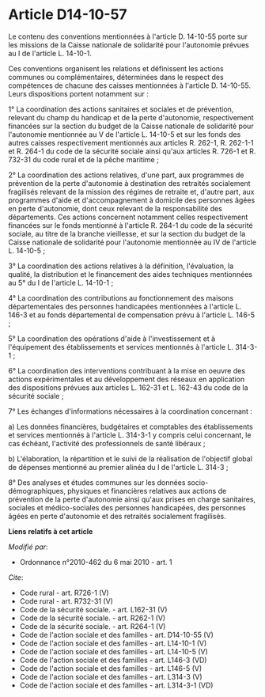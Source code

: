 # Article D14-10-57

Le contenu des conventions mentionnées à l'article D. 14-10-55 porte sur les missions de la Caisse nationale de solidarité
pour l'autonomie prévues au I de l'article L. 14-10-1. 

Ces conventions organisent les relations et définissent les actions communes ou complémentaires, déterminées dans le respect
des compétences de chacune des caisses mentionnées à l'article D. 14-10-55. Leurs dispositions portent notamment sur : 

1° La coordination des actions sanitaires et sociales et de prévention, relevant du champ du handicap et de la perte
d'autonomie, respectivement financées sur la section du budget de la Caisse nationale de solidarité pour l'autonomie
mentionnée au V de l'article L. 14-10-5 et sur les fonds des autres caisses respectivement mentionnés aux articles R. 262-1,
R. 262-1-1 et R. 264-1 du code de la sécurité sociale ainsi qu'aux articles R. 726-1 et R. 732-31 du code rural et de la
pêche maritime ; 

2° La coordination des actions relatives, d'une part, aux programmes de prévention de la perte d'autonomie à destination des
retraités socialement fragilisés relevant de la mission des régimes de retraite et, d'autre part, aux programmes d'aide et
d'accompagnement à domicile des personnes âgées en perte d'autonomie, dont ceux relevant de la responsabilité des
départements. Ces actions concernent notamment celles respectivement financées sur le fonds mentionné à l'article R. 264-1 du
code de la sécurité sociale, au titre de la branche vieillesse, et sur la section du budget de la Caisse nationale de
solidarité pour l'autonomie mentionnée au IV de l'article L. 14-10-5 ; 

3° La coordination des actions relatives à la définition, l'évaluation, la qualité, la distribution et le financement des
aides techniques mentionnées au 5° du I de l'article L. 14-10-1 ; 

4° La coordination des contributions au fonctionnement des maisons départementales des personnes handicapées mentionnées à
l'article L. 146-3 et au fonds départemental de compensation prévu à l'article L. 146-5 ; 

5° La coordination des opérations d'aide à l'investissement et à l'équipement des établissements et services mentionnés à
l'article L. 314-3-1 ; 

6° La coordination des interventions contribuant à la mise en oeuvre des actions expérimentales et au développement des
réseaux en application des dispositions prévues aux articles L. 162-31 et L. 162-43 du code de la sécurité sociale ; 

7° Les échanges d'informations nécessaires à la coordination concernant : 

a) Les données financières, budgétaires et comptables des établissements et services mentionnés à l'article L. 314-3-1 y
compris celui concernant, le cas échéant, l'activité des professionnels de santé libéraux ; 

b) L'élaboration, la répartition et le suivi de la réalisation de l'objectif global de dépenses mentionné au premier alinéa
du I de l'article L. 314-3 ; 

8° Des analyses et études communes sur les données socio-démographiques, physiques et financières relatives aux actions de
prévention de la perte d'autonomie ainsi qu'aux prises en charge sanitaires, sociales et médico-sociales des personnes
handicapées, des personnes âgées en perte d'autonomie et des retraités socialement fragilisés.

**Liens relatifs à cet article**

_Modifié par_:

  - Ordonnance n°2010-462 du 6 mai 2010 - art. 1

_Cite_:

  - Code rural - art. R726-1 (V)
  - Code rural - art. R732-31 (V)
  - Code de la sécurité sociale. - art. L162-31 (V)
  - Code de la sécurité sociale. - art. R262-1 (V)
  - Code de la sécurité sociale. - art. R264-1 (V)
  - Code de l'action sociale et des familles - art. D14-10-55 (V)
  - Code de l'action sociale et des familles - art. L14-10-1 (V)
  - Code de l'action sociale et des familles - art. L14-10-5 (V)
  - Code de l'action sociale et des familles - art. L146-3 (VD)
  - Code de l'action sociale et des familles - art. L146-5 (V)
  - Code de l'action sociale et des familles - art. L314-3 (V)
  - Code de l'action sociale et des familles - art. L314-3-1 (VD)

